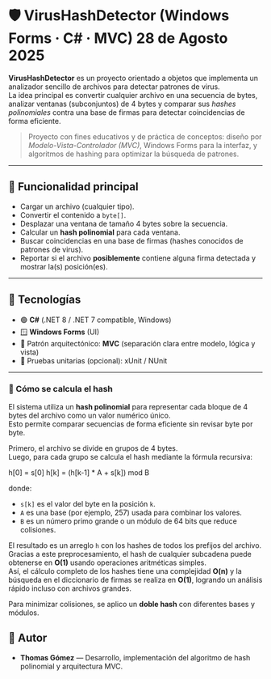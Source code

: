﻿# 🛡️ VirusHashDetector (Windows Forms · C# · MVC) 28 de Agosto 2025

**VirusHashDetector** es un proyecto orientado a objetos que implementa un analizador sencillo de archivos para detectar patrones de virus.  
La idea principal es convertir cualquier archivo en una secuencia de bytes, analizar ventanas (subconjuntos) de 4 bytes y comparar sus *hashes polinomiales* contra una base de firmas para detectar coincidencias de forma eficiente.

> Proyecto con fines educativos y de práctica de conceptos: diseño por *Modelo-Vista-Controlador (MVC)*, Windows Forms para la interfaz, y algoritmos de hashing para optimizar la búsqueda de patrones.

---

## 🧩 Funcionalidad principal

- Cargar un archivo (cualquier tipo).
- Convertir el contenido a `byte[]`.
- Desplazar una ventana de tamaño 4 bytes sobre la secuencia.
- Calcular un **hash polinomial** para cada ventana.
- Buscar coincidencias en una base de firmas (hashes conocidos de patrones de virus).
- Reportar si el archivo **posiblemente** contiene alguna firma detectada y mostrar la(s) posición(es).

---

## 🧱 Tecnologías

- 🟢 **C#** (.NET 8 / .NET 7 compatible, Windows)
- 🪟 **Windows Forms** (UI)
- 🧭 Patrón arquitectónico: **MVC** (separación clara entre modelo, lógica y vista)
- 🧪 Pruebas unitarias (opcional): xUnit / NUnit

---

### 🔢 Cómo se calcula el hash

El sistema utiliza un **hash polinomial** para representar cada bloque de 4 bytes del archivo como un valor numérico único.  
Esto permite comparar secuencias de forma eficiente sin revisar byte por byte.

Primero, el archivo se divide en grupos de 4 bytes.  
Luego, para cada grupo se calcula el hash mediante la fórmula recursiva:

h[0] = s[0]
h[k] = (h[k-1] * A + s[k]) mod B


donde:
- `s[k]` es el valor del byte en la posición `k`.
- `A` es una base (por ejemplo, 257) usada para combinar los valores.
- `B` es un número primo grande o un módulo de 64 bits que reduce colisiones.

El resultado es un arreglo `h` con los hashes de todos los prefijos del archivo.  
Gracias a este preprocesamiento, el hash de cualquier subcadena puede obtenerse en **O(1)** usando operaciones aritméticas simples.  
Así, el cálculo completo de los hashes tiene una complejidad **O(n)** y la búsqueda en el diccionario de firmas se realiza en **O(1)**, logrando un análisis rápido incluso con archivos grandes.

Para minimizar colisiones, se aplico un **doble hash** con diferentes bases y módulos.

## 👥 Autor

- **Thomas Gómez** — Desarrollo, implementación del algoritmo de hash polinomial y arquitectura MVC.
